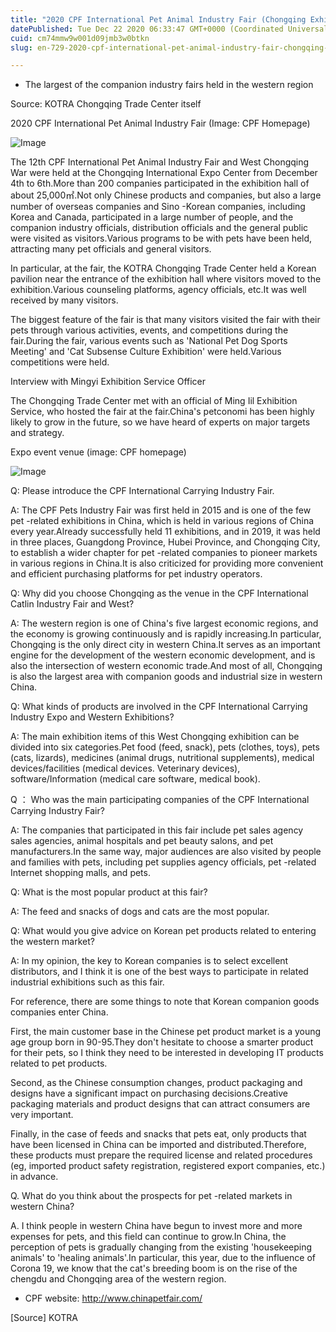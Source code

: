 ```yaml
---
title: "2020 CPF International Pet Animal Industry Fair (Chongqing Exhibition) Visitors"
datePublished: Tue Dec 22 2020 06:33:47 GMT+0000 (Coordinated Universal Time)
cuid: cm74mmw9w001d09jmb3w0btkn
slug: en-729-2020-cpf-international-pet-animal-industry-fair-chongqing-exhibition-visitors

---
```



- The largest of the companion industry fairs held in the western region

Source: KOTRA Chongqing Trade Center itself

2020 CPF International Pet Animal Industry Fair (Image: CPF Homepage)

![Image](https://cdn.hashnode.com/res/hashnode/image/upload/v1739528967049/bbb932dd-d9ac-49ca-bcf5-4454a157547d.jpeg)

The 12th CPF International Pet Animal Industry Fair and West Chongqing War were held at the Chongqing International Expo Center from December 4th to 6th.More than 200 companies participated in the exhibition hall of about 25,000㎡.Not only Chinese products and companies, but also a large number of overseas companies and Sino -Korean companies, including Korea and Canada, participated in a large number of people, and the companion industry officials, distribution officials and the general public were visited as visitors.Various programs to be with pets have been held, attracting many pet officials and general visitors.

In particular, at the fair, the KOTRA Chongqing Trade Center held a Korean pavilion near the entrance of the exhibition hall where visitors moved to the exhibition.Various counseling platforms, agency officials, etc.It was well received by many visitors.

The biggest feature of the fair is that many visitors visited the fair with their pets through various activities, events, and competitions during the fair.During the fair, various events such as 'National Pet Dog Sports Meeting' and 'Cat Subsense Culture Exhibition' were held.Various competitions were held.

Interview with Mingyi Exhibition Service Officer

The Chongqing Trade Center met with an official of Ming Iil Exhibition Service, who hosted the fair at the fair.China's petconomi has been highly likely to grow in the future, so we have heard of experts on major targets and strategy.

Expo event venue (image: CPF homepage)

![Image](https://cdn.hashnode.com/res/hashnode/image/upload/v1739528968938/796262d9-be91-4ff8-80aa-ac8b6deb2fa6.jpeg)

Q: Please introduce the CPF International Carrying Industry Fair.

A: The CPF Pets Industry Fair was first held in 2015 and is one of the few pet -related exhibitions in China, which is held in various regions of China every year.Already successfully held 11 exhibitions, and in 2019, it was held in three places, Guangdong Province, Hubei Province, and Chongqing City, to establish a wider chapter for pet -related companies to pioneer markets in various regions in China.It is also criticized for providing more convenient and efficient purchasing platforms for pet industry operators.

Q: Why did you choose Chongqing as the venue in the CPF International Catlin Industry Fair and West?

A: The western region is one of China's five largest economic regions, and the economy is growing continuously and is rapidly increasing.In particular, Chongqing is the only direct city in western China.It serves as an important engine for the development of the western economic development, and is also the intersection of western economic trade.And most of all, Chongqing is also the largest area with companion goods and industrial size in western China.

Q: What kinds of products are involved in the CPF International Carrying Industry Expo and Western Exhibitions?

A: The main exhibition items of this West Chongqing exhibition can be divided into six categories.Pet food (feed, snack), pets (clothes, toys), pets (cats, lizards), medicines (animal drugs, nutritional supplements), medical devices/facilities (medical devices. Veterinary devices), software/Information (medical care software, medical book).

Q ： Who was the main participating companies of the CPF International Carrying Industry Fair?

A: The companies that participated in this fair include pet sales agency sales agencies, animal hospitals and pet beauty salons, and pet manufacturers.In the same way, major audiences are also visited by people and families with pets, including pet supplies agency officials, pet -related Internet shopping malls, and pets.

Q: What is the most popular product at this fair?

A: The feed and snacks of dogs and cats are the most popular.

Q: What would you give advice on Korean pet products related to entering the western market?

A: In my opinion, the key to Korean companies is to select excellent distributors, and I think it is one of the best ways to participate in related industrial exhibitions such as this fair.

For reference, there are some things to note that Korean companion goods companies enter China.

First, the main customer base in the Chinese pet product market is a young age group born in 90-95.They don't hesitate to choose a smarter product for their pets, so I think they need to be interested in developing IT products related to pet products.

Second, as the Chinese consumption changes, product packaging and designs have a significant impact on purchasing decisions.Creative packaging materials and product designs that can attract consumers are very important.

Finally, in the case of feeds and snacks that pets eat, only products that have been licensed in China can be imported and distributed.Therefore, these products must prepare the required license and related procedures (eg, imported product safety registration, registered export companies, etc.) in advance.

Q. What do you think about the prospects for pet -related markets in western China?

A. I think people in western China have begun to invest more and more expenses for pets, and this field can continue to grow.In China, the perception of pets is gradually changing from the existing 'housekeeping animals' to 'healing animals'.In particular, this year, due to the influence of Corona 19, we know that the cat's breeding boom is on the rise of the chengdu and Chongqing area of ​​the western region.

- CPF website: http://www.chinapetfair.com/

[Source] KOTRA